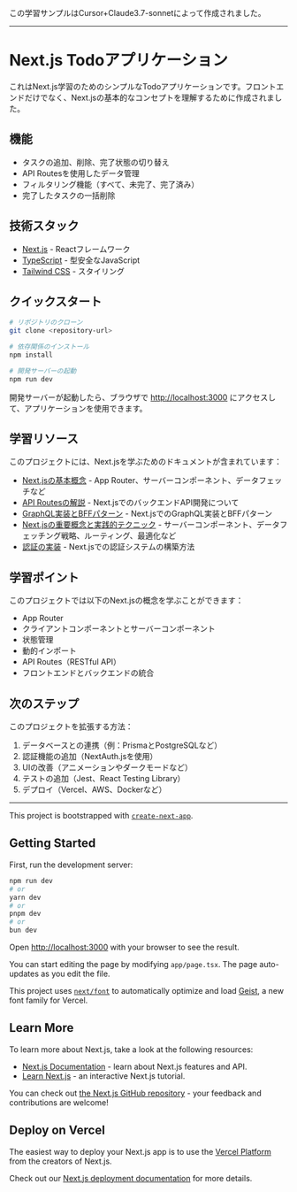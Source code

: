 この学習サンプルはCursor+Claude3.7-sonnetによって作成されました。

---

# Next.js Todoアプリケーション

これはNext.js学習のためのシンプルなTodoアプリケーションです。フロントエンドだけでなく、Next.jsの基本的なコンセプトを理解するために作成されました。

## 機能

- タスクの追加、削除、完了状態の切り替え
- API Routesを使用したデータ管理
- フィルタリング機能（すべて、未完了、完了済み）
- 完了したタスクの一括削除

## 技術スタック

- [Next.js](https://nextjs.org/) - Reactフレームワーク
- [TypeScript](https://www.typescriptlang.org/) - 型安全なJavaScript
- [Tailwind CSS](https://tailwindcss.com/) - スタイリング

## クイックスタート

```bash
# リポジトリのクローン
git clone <repository-url>

# 依存関係のインストール
npm install

# 開発サーバーの起動
npm run dev
```

開発サーバーが起動したら、ブラウザで [http://localhost:3000](http://localhost:3000) にアクセスして、アプリケーションを使用できます。

## 学習リソース

このプロジェクトには、Next.jsを学ぶためのドキュメントが含まれています：

- [Next.jsの基本概念](docs/get-started.md) - App Router、サーバーコンポーネント、データフェッチなど
- [API Routesの解説](docs/api-routes.md) - Next.jsでのバックエンドAPI開発について
- [GraphQL実装とBFFパターン](docs/graphql.md) - Next.jsでのGraphQL実装とBFFパターン
- [Next.jsの重要概念と実践的テクニック](docs/advanced-concepts.md) - サーバーコンポーネント、データフェッチング戦略、ルーティング、最適化など
- [認証の実装](docs/authentication.md) - Next.jsでの認証システムの構築方法

## 学習ポイント

このプロジェクトでは以下のNext.jsの概念を学ぶことができます：

- App Router
- クライアントコンポーネントとサーバーコンポーネント
- 状態管理
- 動的インポート
- API Routes（RESTful API）
- フロントエンドとバックエンドの統合

## 次のステップ

このプロジェクトを拡張する方法：

1. データベースとの連携（例：PrismaとPostgreSQLなど）
2. 認証機能の追加（NextAuth.jsを使用）
3. UIの改善（アニメーションやダークモードなど）
4. テストの追加（Jest、React Testing Library）
5. デプロイ（Vercel、AWS、Dockerなど）

---

This project is bootstrapped with [`create-next-app`](https://github.com/vercel/next.js/tree/canary/packages/create-next-app).

## Getting Started

First, run the development server:

```bash
npm run dev
# or
yarn dev
# or
pnpm dev
# or
bun dev
```

Open [http://localhost:3000](http://localhost:3000) with your browser to see the result.

You can start editing the page by modifying `app/page.tsx`. The page auto-updates as you edit the file.

This project uses [`next/font`](https://nextjs.org/docs/app/building-your-application/optimizing/fonts) to automatically optimize and load [Geist](https://vercel.com/font), a new font family for Vercel.

## Learn More

To learn more about Next.js, take a look at the following resources:

- [Next.js Documentation](https://nextjs.org/docs) - learn about Next.js features and API.
- [Learn Next.js](https://nextjs.org/learn) - an interactive Next.js tutorial.

You can check out [the Next.js GitHub repository](https://github.com/vercel/next.js) - your feedback and contributions are welcome!

## Deploy on Vercel

The easiest way to deploy your Next.js app is to use the [Vercel Platform](https://vercel.com/new?utm_medium=default-template&filter=next.js&utm_source=create-next-app&utm_campaign=create-next-app-readme) from the creators of Next.js.

Check out our [Next.js deployment documentation](https://nextjs.org/docs/app/building-your-application/deploying) for more details.
